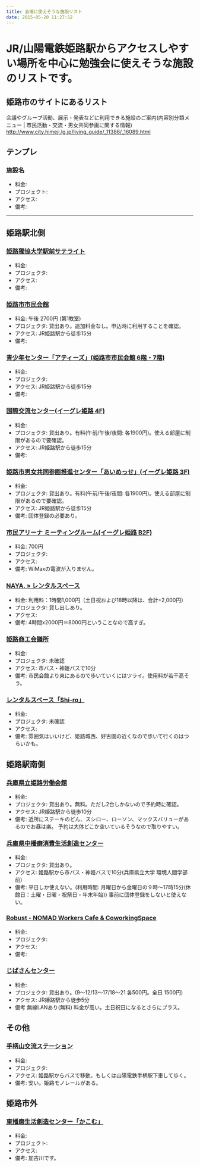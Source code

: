 ```yaml
---
title: 会場に使えそうな施設リスト
date: 2015-05-20 11:27:52
---
```


# JR/山陽電鉄姫路駅からアクセスしやすい場所を中心に勉強会に使えそうな施設のリストです。

## 姫路市のサイトにあるリスト

会議やグループ活動、展示・発表などに利用できる施設のご案内(内容別分類メニュー | 市民活動・交流・男女共同参画に関する情報)  
<http://www.city.himeji.lg.jp/living_guide/_11386/_16089.html>

## テンプレ

### 施設名

- 料金:
- プロジェクト:
- アクセス:
- 備考:

------------------------------------------------------------------------

## 姫路駅北側

### [姫路獨協大学駅前サテライト](http://www.himeji-du.ac.jp/access/satellite/)

- 料金:
- プロジェクタ:
- アクセス:
- 備考:

### [姫路市市民会館](http://www.city.himeji.hyogo.jp/shiminkaikan/index.html)

- 料金: 午後 2700円 (第1教室)
- プロジェクタ: 貸出あり。追加料金なし。申込時に利用することを確認。
- アクセス: JR姫路駅から徒歩15分
- 備考:

### [青少年センター「アティーズ」(姫路市市民会館 6階・7階)](http://www.city.himeji.lg.jp/s115/2243303/_5199/_10569.html)

- 料金:
- プロジェクタ:
- アクセス: JR姫路駅から徒歩15分
- 備考:

### [国際交流センター(イーグレ姫路 4F)](http://www.city.himeji.lg.jp/s20/2870820/_2397.html)

- 料金:
- プロジェクタ: 貸出あり。有料(午前/午後/夜間: 各1900円)。使える部屋に制限があるので要確認。
- アクセス: JR姫路駅から徒歩15分
- 備考:

### [姫路市男女共同参画推進センター「あいめっせ」(イーグレ姫路 3F)](http://www.city.himeji.lg.jp/i-messae/kasisitu/index.html)

- 料金:
- プロジェクタ: 貸出あり。有料(午前/午後/夜間: 各1900円)。使える部屋に制限があるので要確認。
- アクセス: JR姫路駅から徒歩15分
- 備考: 団体登録の必要あり。

### [市民アリーナ ミーティングルーム(イーグレ姫路 B2F)](http://www1.winknet.ne.jp/%7Esiminplaza/arinasiyouryou.htm)

- 料金: 700円
- プロジェクタ:
- アクセス:
- 備考: WiMaxの電波が入りません。

### [NAYA. » レンタルスペース](http://nayakobo.com/?page_id=180)

- 料金: 利用料：1時間1,000円（土日祝および18時以降は、合計+2,000円）
- プロジェクタ: 貸し出しあり。
- アクセス:
- 備考: 4時間x2000円＝8000円ということなので高すぎ。

### [姫路商工会議所](http://www.himeji-cci.or.jp/usehall.php)

- 料金:
- プロジェクタ: 未確認
- アクセス: 市バス・神姫バスで10分
- 備考: 市民会館より東にあるので歩いていくにはツライ。使用料が若干高そう。

### [レンタルスペース「Shi-ro」](http://www.himeji-cci.or.jp/usehall.php)

- 料金:
- プロジェクタ: 未確認
- アクセス:
- 備考: 雰囲気はいいけど、姫路城西、好古園の近くなので歩いて行くのはつらいかも。

## 姫路駅南側

### [兵庫県立姫路労働会館](http://www15.ocn.ne.jp/%7Ea1981/)

- 料金:
- プロジェクタ: 貸出あり。無料。ただし2台しかないので予約時に確認。
- アクセス: JR姫路駅から徒歩10分
- 備考: 近所にステーキのどん、スシロー、ローソン、マックスバリューがあるのでお昼は楽。 予約は大体どこか空いているそうなので取りやすい。

### [兵庫県中播磨消費生活創造センター](http://www8.ocn.ne.jp/%7Ehimejico/index.html)

- 料金:
- プロジェクタ: 貸出あり。
- アクセス: 姫路駅から市バス・神姫バスで10分(兵庫県立大学 環境人間学部前)
- 備考: 平日しか使えない。(利用時間: 月曜日から金曜日の９時〜17時15分(休館日：土曜・日曜・祝祭日・年末年始)) 事前に団体登録をしないと使えない。

### [Robust - NOMAD Workers Cafe & CoworkingSpace](http://robust.bz/index.php?How%20to%20use)

- 料金:
- プロジェクタ:
- アクセス:
- 備考:

### [じばさんセンター](http://www.jibasan.or.jp/)

- 料金:
- プロジェクタ: 貸出あり。(9〜12/13〜17/18〜21 各500円。全日 1500円)
- アクセス: JR姫路駅から徒歩5分
- 備考 無線LANあり(無料) 料金が高い。土日祝日になるとさらにプラス。

## その他

### [手柄山交流ステーション](http://www.city.himeji.lg.jp/s80/2212412/koryustation.html)

- 料金:
- プロジェクタ:
- アクセス: 姫路駅からバスで移動。もしくは山陽電鉄手柄駅下車して歩く。
- 備考: 安い。姫路モノレールがある。

## 姫路市外

### [東播磨生活創造センター「かこむ」](http://www.kacom.ws/guide/)

- 料金:
- プロジェクト:
- アクセス:
- 備考: 加古川です。
